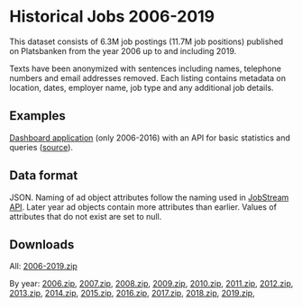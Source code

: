 # Historical Jobs 2006-2019

This dataset consists of 6.3M job postings (11.7M job positions) published on Platsbanken from the year 2006 up to and including 2019.

Texts have been anonymized with sentences including names, telephone numbers and email addresses removed. Each listing contains metadata on location, dates, employer name, job type and any additional job details.

## Examples
[Dashboard application](http://historik.azurewebsites.net/) (only 2006-2016) with an API for basic statistics and queries ([source](https://github.com/simonbe/afhistorik)).

## Data format
JSON. Naming of ad object attributes follow the naming used in [JobStream API](https://jobtechdev.se/docs/apis/jobstream/). 
Later year ad objects contain more attributes than earlier. Values of attributes that do not exist are set to null.

## Downloads

All: [2006-2019.zip](https://minio.arbetsformedlingen.se/minio/historiska-annonser/pb2006_2019.zip)

By year: [2006.zip](https://minio.arbetsformedlingen.se/minio/historiska-annonser/2006.zip), [2007.zip](https://minio.arbetsformedlingen.se/minio/historiska-annonser/2007.zip), [2008.zip](https://minio.arbetsformedlingen.se/minio/historiska-annonser/2008.zip), [2009.zip](https://minio.arbetsformedlingen.se/minio/historiska-annonser/2009.zip), [2010.zip](https://minio.arbetsformedlingen.se/minio/historiska-annonser/2010.zip), [2011.zip](https://minio.arbetsformedlingen.se/minio/historiska-annonser/2011.zip), [2012.zip](https://minio.arbetsformedlingen.se/minio/historiska-annonser/2012.zip), [2013.zip](https://minio.arbetsformedlingen.se/minio/historiska-annonser/2013.zip), [2014.zip](https://minio.arbetsformedlingen.se/minio/historiska-annonser/2014.zip), [2015.zip](https://minio.arbetsformedlingen.se/minio/historiska-annonser/2015.zip), [2016.zip](https://minio.arbetsformedlingen.se/minio/historiska-annonser/2016.zip), [2017.zip](https://minio.arbetsformedlingen.se/minio/historiska-annonser/2017.zip), [2018.zip](https://minio.arbetsformedlingen.se/minio/historiska-annonser/2018.zip), [2019.zip](https://minio.arbetsformedlingen.se/minio/historiska-annonser/2019.zip),
